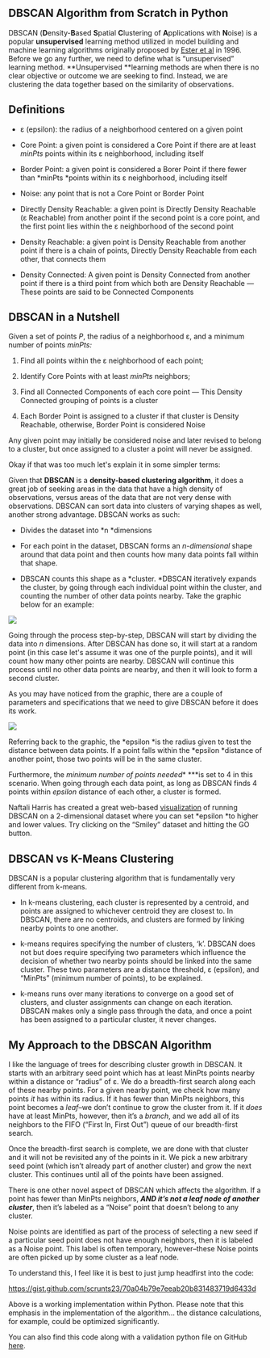 
## DBSCAN Algorithm from Scratch in Python

DBSCAN (**D**ensity-**B**ased **S**patial **C**lustering of **A**pplications with **N**oise) is a popular **unsupervised** learning method utilized in model building and machine learning algorithms originally proposed by [Ester et al](https://www.aaai.org/Papers/KDD/1996/KDD96-037.pdf) in 1996. Before we go any further, we need to define what is “unsupervised” learning method. **Unsupervised **learning methods are when there is no clear objective or outcome we are seeking to find. Instead, we are clustering the data together based on the similarity of observations.

## Definitions

* ε (epsilon): the radius of a neighborhood centered on a given point

* Core Point: a given point is considered a Core Point if there are at least *minPts* points within its ε neighborhood, including itself

* Border Point: a given point is considered a Borer Point if there fewer than *minPts *points within its ε neighborhood, including itself

* Noise: any point that is not a Core Point or Border Point

* Directly Density Reachable: a given point is Directly Density Reachable (ε Reachable) from another point if the second point is a core point, and the first point lies within the ε neighborhood of the second point

* Density Reachable: a given point is Density Reachable from another point if there is a chain of points, Directly Density Reachable from each other, that connects them

* Density Connected: A given point is Density Connected from another point if there is a third point from which both are Density Reachable — These points are said to be Connected Components

## DBSCAN in a Nutshell

Given a set of points *P*, the radius of a neighborhood ε, and a minimum number of points *minPts:*

 1. Find all points within the ε neighborhood of each point;

 2. Identify Core Points with at least *minPts* neighbors;

 3. Find all Connected Components of each core point — This Density Connected grouping of points is a cluster

 4. Each Border Point is assigned to a cluster if that cluster is Density Reachable, otherwise, Border Point is considered Noise

Any given point may initially be considered noise and later revised to belong to a cluster, but once assigned to a cluster a point will never be assigned.

Okay if that was too much let's explain it in some simpler terms:

Given that **DBSCAN** is a **density-based clustering algorithm**, it does a great job of seeking areas in the data that have a high density of observations, versus areas of the data that are not very dense with observations. DBSCAN can sort data into clusters of varying shapes as well, another strong advantage. DBSCAN works as such:

* Divides the dataset into *n *dimensions

* For each point in the dataset, DBSCAN forms an *n-dimensional* shape around that data point and then counts how many data points fall within that shape.

* DBSCAN counts this shape as a *cluster. *DBSCAN iteratively expands the cluster, by going through each individual point within the cluster, and counting the number of other data points nearby. Take the graphic below for an example:

![](https://cdn-images-1.medium.com/max/3190/1*t4QjgJ0JfDq9_VNGDNcj5w.png)

Going through the process step-by-step, DBSCAN will start by dividing the data into *n* dimensions. After DBSCAN has done so, it will start at a random point (in this case let's assume it was one of the purple points), and it will count how many other points are nearby. DBSCAN will continue this process until no other data points are nearby, and then it will look to form a second cluster.

As you may have noticed from the graphic, there are a couple of parameters and specifications that we need to give DBSCAN before it does its work.

![](https://cdn-images-1.medium.com/max/3190/1*t4QjgJ0JfDq9_VNGDNcj5w.png)

Referring back to the graphic, the *epsilon *is the radius given to test the distance between data points. If a point falls within the *epsilon *distance of another point, those two points will be in the same cluster.

Furthermore, the *minimum number of points needed** ***is set to 4 in this scenario. When going through each data point, as long as DBSCAN finds 4 points within *epsilon* distance of each other, a cluster is formed.

Naftali Harris has created a great web-based [visualization](https://www.naftaliharris.com/blog/visualizing-dbscan-clustering/) of running DBSCAN on a 2-dimensional dataset where you can set *epsilon *to higher and lower values. Try clicking on the “Smiley” dataset and hitting the GO button.

## DBSCAN vs K-Means Clustering

DBSCAN is a popular clustering algorithm that is fundamentally very different from k-means.

* In k-means clustering, each cluster is represented by a centroid, and points are assigned to whichever centroid they are closest to. In DBSCAN, there are no centroids, and clusters are formed by linking nearby points to one another.

* k-means requires specifying the number of clusters, ‘k’. DBSCAN does not but does require specifying two parameters which influence the decision of whether two nearby points should be linked into the same cluster. These two parameters are a distance threshold, ε (epsilon), and “MinPts” (minimum number of points), to be explained.

* k-means runs over many iterations to converge on a good set of clusters, and cluster assignments can change on each iteration. DBSCAN makes only a single pass through the data, and once a point has been assigned to a particular cluster, it never changes.

## My Approach to the DBSCAN Algorithm

I like the language of trees for describing cluster growth in DBSCAN. It starts with an arbitrary seed point which has at least MinPts points nearby within a distance or “radius” of ε. We do a breadth-first search along each of these nearby points. For a given nearby point, we check how many points *it* has within its radius. If it has fewer than MinPts neighbors, this point becomes a *leaf*–we don’t continue to grow the cluster from it. If it *does* have at least MinPts, however, then it’s a *branch*, and we add all of its neighbors to the FIFO (“First In, First Out”) queue of our breadth-first search.

Once the breadth-first search is complete, we are done with that cluster and it will not be revisited any of the points in it. We pick a new arbitrary seed point (which isn’t already part of another cluster) and grow the next cluster. This continues until all of the points have been assigned.

There is one other novel aspect of DBSCAN which affects the algorithm. If a point has fewer than MinPts neighbors, ***AND it’s not a leaf node of another cluster***, then it’s labeled as a “Noise” point that doesn’t belong to any cluster.

Noise points are identified as part of the process of selecting a new seed if a particular seed point does not have enough neighbors, then it is labeled as a Noise point. This label is often temporary, however–these Noise points are often picked up by some cluster as a leaf node.

To understand this, I feel like it is best to just jump headfirst into the code:

https://gist.github.com/scrunts23/70a04b79e7eeab20b831483719d6433d

Above is a working implementation within Python. Please note that this emphasis in the implementation of the algorithm… the distance calculations, for example, could be optimized significantly.

You can also find this code along with a validation python file on GitHub [here](https://github.com/scrunts23/CS-Data-Science-Build-Week-1/tree/master/model).
